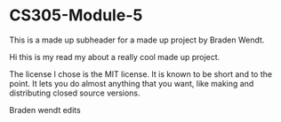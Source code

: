 # CS305-Module-5

This is a made up subheader for a made up project by Braden Wendt.

Hi this is my read my about a really cool made up project.

The license I chose is the MIT license. It is known to be short and to the point. It lets you do almost anything that you want, like making and distributing closed source versions. 

Braden wendt edits
